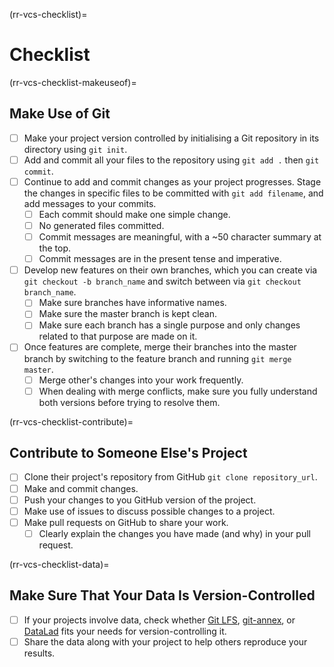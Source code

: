 (rr-vcs-checklist)=
# Checklist

(rr-vcs-checklist-makeuseof)=
## Make Use of Git

- [ ] Make your project version controlled by initialising a Git repository in its directory using `git init`.
- [ ] Add and commit all your files to the repository using `git add .` then `git commit`.
- [ ] Continue to add and commit changes as your project progresses. Stage the changes in specific files to be committed with `git add filename`, and add messages to your commits.
  - [ ] Each commit should make one simple change.
  - [ ] No generated files committed.
  - [ ] Commit messages are meaningful, with a ~50 character summary at the top.
  - [ ] Commit messages are in the present tense and imperative.
- [ ] Develop new features on their own branches, which you can create via `git checkout -b branch_name` and switch between via `git checkout branch_name`.
  - [ ] Make sure branches have informative names.
  - [ ] Make sure the master branch is kept clean.
  - [ ] Make sure each branch has a single purpose and only changes related to that purpose are made on it.
- [ ] Once features are complete, merge their branches into the master branch by switching to the feature branch and running `git merge master`.
  - [ ] Merge other's changes into your work frequently.
  - [ ] When dealing with merge conflicts, make sure you fully understand both versions before trying to resolve them.

(rr-vcs-checklist-contribute)=
## Contribute to Someone Else's Project

- [ ] Clone their project's repository from GitHub `git clone repository_url`.
- [ ] Make and commit changes.
- [ ] Push your changes to you GitHub version of the project.
- [ ] Make use of issues to discuss possible changes to a project.
- [ ] Make pull requests on GitHub to share your work.
  - [ ] Clearly explain the changes you have made (and why) in your pull request.

(rr-vcs-checklist-data)=
## Make Sure That Your Data Is Version-Controlled

- [ ] If your projects involve data, check whether [Git LFS](https://git-lfs.github.com/), [git-annex](https://git-annex.branchable.com/), or [DataLad](https://www.datalad.org/) fits your needs for version-controlling it.
- [ ] Share the data along with your project to help others reproduce your results.
